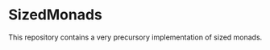 SizedMonads
===========

This repository contains a very precursory implementation of sized monads.
